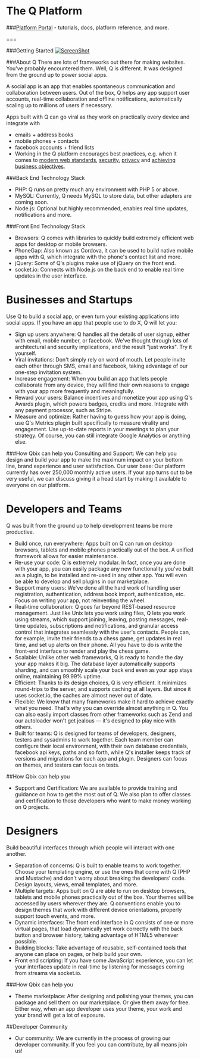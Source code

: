The Q Platform
===

###[Platform Portal](http://platform.qbix.com) - tutorials, docs, platform reference, and more.

===

###Getting Started
[![ScreenShot](https://i.vimeocdn.com/video/483865734_960.jpg)](https://vimeo.com/101967404)

###About Q
There are lots of frameworks out there for making websites. You've probably encountered them. Well, Q is different. It was designed from the ground up to power social apps.

A social app is an app that enables spontaneous communication and collaboration between users.
Out of the box, Q helps any app support user accounts, real-time collaboration and offline notifications, automatically scaling up to millions of users if necessary.

Apps built with Q can go viral as they work on practically every device and integrate with

* emails + address books
* mobile phones + contacts
* facebook accounts + friend lists
* Working in the Q platform encourages best practices, e.g. when it comes to [modern web standards](http://platform.qbix.com/welcome/developers), [security](https://www.owasp.org/index.php/Main_Page), [privacy](http://platform.qbix.com/guide/access) and [achieving business objectives](http://platform.qbix.com/welcome/business).

###Back End Technology Stack
* PHP: Q runs on pretty much any environment with PHP 5 or above.
* MySQL: Currently, Q needs MySQL to store data, but other adapters are coming soon.
* Node.js: Optional but highly recommended, enables real time updates, notifications and more.

###Front End Technology Stack
* Browsers: Q comes with libraries to quickly build extremely efficient web apps for desktop or mobile browsers.
* PhoneGap: Also known as Cordova, it can be used to build native mobile apps with Q, which integrate with the phone's contact list and more.
* jQuery: Some of Q's plugins make use of jQuery on the front end.
* socket.io: Connects with Node.js on the back end to enable real time updates in the user interface.

Businesses and Startups
===

Use Q to build a social app, or even turn your existing applications into social apps. If you have an app that people use to do X, Q will let you:

* Sign up users anywhere: Q handles all the details of user signup, either with email, mobile number, or facebook. We've thought through lots of architectural and security implications, and the result "just works". Try it yourself.
* Viral invitations: Don't simply rely on word of mouth. Let people invite each other through SMS, email and facebook, taking advantage of our one-step invitation system.
* Increase engagement: When you build an app that lets people collaborate from any device, they will find their own reasons to engage with your app more frequently and meaningfully.
* Reward your users: Balance incentives and monetize your app using Q's Awards plugin, which powers badges, credits and more. Integrate with any payment processor, such as Stripe.
* Measure and optimize: Rather having to guess how your app is doing, use Q's Metrics plugin built specifically to measure virality and engagement. Use up-to-date reports in your meetings to plan your strategy. Of course, you can still integrate Google Analytics or anything else.

###How Qbix can help you
Consulting and Support: We can help you design and build your app to make the maximum impact on your bottom line, brand experience and user satisfaction.
Our user base: Our platform currently has over 250,000 monthly active users. If your app turns out to be very useful, we can discuss giving it a head start by making it available to everyone on our platform.

Developers and Teams
===

Q was built from the ground up to help development teams be more productive.

* Build once, run everywhere: Apps built on Q can run on desktop browsers, tablets and mobile phones practically out of the box. A unified framework allows for easier maintenance.
* Re-use your code: Q is extremely modular. In fact, once you are done with your app, you can easily package any new functionality you've built as a plugin, to be installed and re-used in any other app. You will even be able to develop and sell plugins in our marketplace.
* Support many users: We've done all the hard work of handling user registration, authentication, address book import, authentication, etc. Focus on writing your app, not reinventing the wheel.
* Real-time collaboration: Q goes far beyond REST-based resource management. Just like Unix lets you work using files, Q lets you work using streams, which support joining, leaving, posting messages, real-time updates, subscriptions and notifications, and granular access control that integrates seamlessly with the user's contacts. People can, for example, invite their friends to a chess game, get updates in real time, and set up alerts on their phone. All you have to do is write the front-end interface to render and play the chess game.
* Scalable: Unlike other web frameworks, Q is ready to handle the day your app makes it big. The database layer automatically supports sharding, and can smoothly scale your back end even as your app stays online, maintaining 99.99% uptime.
* Efficient: Thanks to its design choices, Q is very efficient. It minimizes round-trips to the server, and supports caching at all layers. But since it uses socket.io, the caches are almost never out of date.
* Flexible: We know that many frameworks make it hard to achieve exactly what you need. That's why you can override almost anything in Q. You can also easily import classes from other frameworks such as Zend and our autoloader won't get jealous — it's designed to play nice with others.
* Built for teams: Q is designed for teams of developers, designers, testers and sysadmins to work together. Each team member can configure their local environment, with their own database credentials, facebook api keys, paths and so forth, while Q's installer keeps track of versions and migrations for each app and plugin. Designers can focus on themes, and testers can focus on tests.

##How Qbix can help you
* Support and Certification: We are available to provide training and guidance on how to get the most out of Q. We also plan to offer classes and certification to those developers who want to make money working on Q projects.

Designers
===

Build beautiful interfaces through which people will interact with one another.

* Separation of concerns: Q is built to enable teams to work together. Choose your templating engine, or use the ones that come with Q (PHP and Mustache) and don't worry about breaking the developers' code. Design layouts, views, email templates, and more.
* Multiple targets: Apps built on Q are able to run on desktop browsers, tablets and mobile phones practically out of the box. Your themes will be accessed by users wherever they are. Q conventions enable you to design themes that work with different device orientations, properly support touch events, and more.
* Dynamic interfaces: The front end interface in Q consists of one or more virtual pages, that load dynamically yet work correctly with the back button and browser history, taking advantage of HTML5 whenever possible.
* Building blocks: Take advantage of reusable, self-contained tools that anyone can place on pages, or help build your own.
* Front end scripting: If you have some JavaScript experience, you can let your interfaces update in real-time by listening for messages coming from streams via socket.io.

###How Qbix can help you
* Theme marketplace: After designing and polishing your themes, you can package and sell them on our marketplace. Or give them away for free. Either way, when an app developer uses your theme, your work and your brand will get a lot of exposure.

##Developer Community
* Our community: We are currently in the process of growing our developer community. If you feel you can contribute, by all means join us!